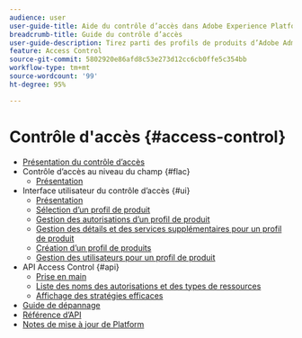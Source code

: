 ```yaml
---
audience: user
user-guide-title: Aide du contrôle d’accès dans Adobe Experience Platform
breadcrumb-title: Guide du contrôle d’accès
user-guide-description: Tirez parti des profils de produits d’Adobe Admin Console pour lier les utilisateurs aux autorisations et aux environnements de test.
feature: Access Control
source-git-commit: 5802920e86afd8c53e273d12cc6cb0ffe5c354bb
workflow-type: tm+mt
source-wordcount: '99'
ht-degree: 95%

---
```



# Contrôle d&#39;accès {#access-control}

* [Présentation du contrôle d’accès](home.md)
* Contrôle d’accès au niveau du champ {#flac}
   * [Présentation](flac/overview.md)
* Interface utilisateur du contrôle d’accès {#ui}
   * [Présentation](ui/overview.md)
   * [Sélection dʼun profil de produit](ui/browse.md)
   * [Gestion des autorisations d’un profil de produit](ui/permissions.md)
   * [Gestion des détails et des services supplémentaires pour un profil de produit](ui/details-and-services.md)
   * [Création d’un profil de produits](ui/create-profile.md)
   * [Gestion des utilisateurs pour un profil de produit](ui/users.md)
* API Access Control {#api}
   * [Prise en main](api/getting-started.md)
   * [Liste des noms des autorisations et des types de ressources](api/permissions-and-resource-types.md)
   * [Affichage des stratégies efficaces](api/effective-policies.md)
* [Guide de dépannage](troubleshooting-guide.md)
* [Référence d’API](https://www.adobe.io/experience-platform-apis/references/access-control/)
* [Notes de mise à jour de Platform](https://docs.adobe.com/content/help/fr-FR/experience-platform/release-notes/latest.html)